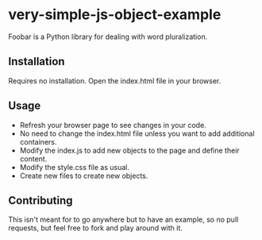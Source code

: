 # very-simple-js-object-example

Foobar is a Python library for dealing with word pluralization.

## Installation

Requires no installation. Open the index.html file in your browser.

## Usage

- Refresh your browser page to see changes in your code.
- No need to change the index.html file unless you want to add additional containers.
- Modify the index.js to add new objects to the page and define their content.
- Modify the style.css file as usual.
- Create new files to create new objects.

## Contributing
This isn't meant for to go anywhere but to have an example, so no pull requests, but feel free to fork and play around with it.
